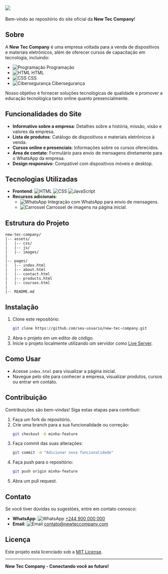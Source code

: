 <h1>
    <img src="https://readme-typing-svg.herokuapp.com/?font=Righteous&size=35&center=true&vCenter=true&width=500&height=70&duration=4000&lines=New+Tec+Company!+👋;" />
</h1>

Bem-vindo ao repositório do site oficial da **New Tec Company**!

## Sobre
A **New Tec Company** é uma empresa voltada para a venda de dispositivos e materiais eletrônicos, além de oferecer cursos de capacitação em tecnologia, incluindo:
- ![Programação](https://img.shields.io/badge/Programação-0A66C2?style=flat-square&logo=c%2B%2B&logoColor=white) Programação
- ![HTML](https://img.shields.io/badge/HTML-E34F26?style=flat-square&logo=html5&logoColor=white) HTML
- ![CSS](https://img.shields.io/badge/CSS-1572B6?style=flat-square&logo=css3&logoColor=white) CSS
- ![Cibersegurança](https://img.shields.io/badge/Cibersegurança-FF6F00?style=flat-square&logo=security&logoColor=white) Cibersegurança

Nosso objetivo é fornecer soluções tecnológicas de qualidade e promover a educação tecnológica tanto online quanto presencialmente.

## Funcionalidades do Site
- **Informativo sobre a empresa**: Detalhes sobre a história, missão, visão e valores da empresa.
- **Lista de produtos**: Catálogo de dispositivos e materiais eletrônicos à venda.
- **Cursos online e presenciais**: Informações sobre os cursos oferecidos.
- **Área de contato**: Formulário para envio de mensagens diretamente para o WhatsApp da empresa.
- **Design responsivo**: Compatível com dispositivos móveis e desktop.

## Tecnologias Utilizadas
- **Frontend**: ![HTML](https://img.shields.io/badge/HTML-E34F26?style=flat-square&logo=html5&logoColor=white) ![CSS](https://img.shields.io/badge/CSS-1572B6?style=flat-square&logo=css3&logoColor=white) ![JavaScript](https://img.shields.io/badge/JavaScript-F7DF1E?style=flat-square&logo=javascript&logoColor=black)
- **Recursos adicionais**:
  - ![WhatsApp](https://img.shields.io/badge/WhatsApp-25D366?style=flat-square&logo=whatsapp&logoColor=white) Integração com WhatsApp para envio de mensagens.
  - ![Carrossel](https://img.shields.io/badge/Carrossel%20de%20imagens-0078D4?style=flat-square&logo=images&logoColor=white) Carrossel de imagens na página inicial.

## Estrutura do Projeto
```
new-tec-company/
|-- assets/
|   |-- css/
|   |-- js/
|   |-- images/
|
|-- pages/
|   |-- index.html
|   |-- about.html
|   |-- contact.html
|   |-- products.html
|   |-- courses.html
|
|-- README.md
```

## Instalação
1. Clone este repositório:
   ```bash
   git clone https://github.com/seu-usuario/new-tec-company.git
   ```
2. Abra o projeto em um editor de código.
3. Inicie o projeto localmente utilizando um servidor como [Live Server](https://marketplace.visualstudio.com/items?itemName=ritwickdey.LiveServer).

## Como Usar
- Acesse `index.html` para visualizar a página inicial.
- Navegue pelo site para conhecer a empresa, visualizar produtos, cursos ou entrar em contato.

## Contribuição
Contribuições são bem-vindas! Siga estas etapas para contribuir:
1. Faça um fork do repositório.
2. Crie uma branch para a sua funcionalidade ou correção:
   ```bash
   git checkout -b minha-feature
   ```
3. Faça commit das suas alterações:
   ```bash
   git commit -m "Adicionar nova funcionalidade"
   ```
4. Faça push para o repositório:
   ```bash
   git push origin minha-feature
   ```
5. Abra um pull request.

## Contato
Se você tiver dúvidas ou sugestões, entre em contato conosco:
- **WhatsApp**: ![WhatsApp](https://img.shields.io/badge/WhatsApp-25D366?style=flat-square&logo=whatsapp&logoColor=white) [+244 900 000 000](https://wa.me/244900000000)
- **Email**: ![Email](https://img.shields.io/badge/Email-D14836?style=flat-square&logo=gmail&logoColor=white) contato@newteccompany.com

## Licença
Este projeto está licenciado sob a [MIT License](LICENSE).

---
**New Tec Company - Conectando você ao futuro!**



